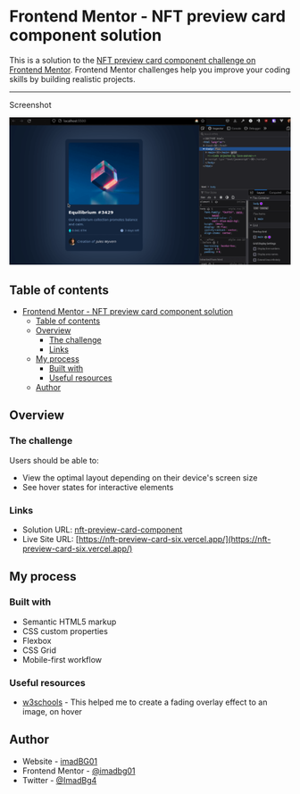 # Frontend Mentor - NFT preview card component solution

This is a solution to the [NFT preview card component challenge on Frontend Mentor](https://www.frontendmentor.io/challenges/nft-preview-card-component-SbdUL_w0U). Frontend Mentor challenges help you improve your coding skills by building realistic projects.

---

Screenshot

![PREVIEW](./preview1.gif)

## Table of contents

- [Frontend Mentor - NFT preview card component solution](#frontend-mentor---nft-preview-card-component-solution)
  - [Table of contents](#table-of-contents)
  - [Overview](#overview)
    - [The challenge](#the-challenge)
    - [Links](#links)
  - [My process](#my-process)
    - [Built with](#built-with)
    - [Useful resources](#useful-resources)
  - [Author](#author)

## Overview

### The challenge

Users should be able to:

- View the optimal layout depending on their device's screen size
- See hover states for interactive elements

### Links

- Solution URL: [nft-preview-card-component](https://www.frontendmentor.io/solutions/order-summary-card-solution-iQtRLe3h9)
- Live Site URL: [https://nft-preview-card-six.vercel.app/](https://nft-preview-card-six.vercel.app/)

## My process

### Built with

- Semantic HTML5 markup
- CSS custom properties
- Flexbox
- CSS Grid
- Mobile-first workflow

### Useful resources

- [w3schools](https://www.w3schools.com/howto/howto_css_image_overlay.asp) - This helped me to create a fading overlay effect to an image, on hover

## Author

- Website - [imadBG01](https://www.imadbg01.github.io.)
- Frontend Mentor - [@imadbg01](https://www.frontendmentor.io/profile/imadbg01)
- Twitter - [@ImadBg4](https://twitter.com/ImadBg4)
